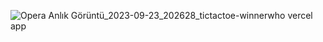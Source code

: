 ![Opera Anlık Görüntü_2023-09-23_202628_tictactoe-winnerwho vercel app](https://github.com/ynsmrtpc/tictactoe-winnerwho/assets/31772115/c784ad60-edd0-4e68-89e5-37cb4da8cfb7)

